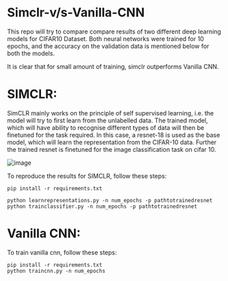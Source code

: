 # Simclr-v/s-Vanilla-CNN
This repo will try to compare compare results of two different deep learning models for CIFAR10 Dataset. Both neural networks were trained for 10 epochs, and the accuracy on the validation data is mentioned below for both the models.

It is clear that for small amount of training, simclr outperforms Vanilla CNN.
# SIMCLR:
   SimCLR mainly works on the principle of self supervised learning, i.e. the model will try to first learn from the unlabelled data. The trained model, which will have ability to recognise different types of data will then be finetuned for the task required.
   In this case, a resnet-18 is used as the base model, which will learn the representation from the CIFAR-10 data. Further the trained resnet is finetuned for the image classification task on cifar 10.
   
![image](https://github.com/light23-i/Simclr-v-s-Vanilla-CNN/assets/74209656/1477c5f5-ad7a-4b99-977a-01a3fc7c3e6b)

To reproduce the results for SIMCLR, follow these steps:

```
pip install -r requirements.txt

python learnrepresentations.py -n num_epochs -p pathtotrainedresnet
python trainclassifier.py -n num_epochs -p pathtotrainedresnet
```
# Vanilla CNN:

To train vanilla cnn, follow these steps:

```
pip install -r requirements.txt
python traincnn.py -n num_epochs
```
